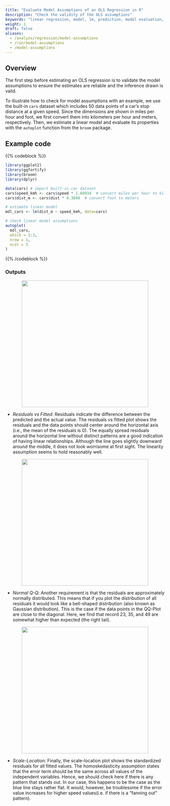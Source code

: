 ```yaml
---
title: "Evaluate Model Assumptions of an OLS Regression in R"
description: "Check the validity of the OLS assumptions"
keywords: "linear regression, model, lm, prediction, model evaluation, linear inferences, assumptions"
weight: 1
draft: false
aliases:
  - /analyze/regression/model-assumptions
  - /run/model-assumptions
  - /model-assumptions
---
```


## Overview

The first step before estimating an OLS regression is to validate the model assumptions to ensure the estimates are reliable and the inference drawn is valid.

To illustrate how to check for model assumptions with an example, we use the built-in `cars` dataset which includes 50 data points of a car’s stop distance at a given speed. Since the dimensions are shown in miles per hour and foot, we first convert them into kilometers per hour and meters, respectively. Then, we estimate a linear model and evaluate its properties with the `autoplot` function from the `broom` package.

## Example code

{{% codeblock %}}
```R
library(ggplot2)
library(ggfortify)
library(broom)
library(dplyr)

data(cars) # import built-in car dataset
cars$speed_kmh <- cars$speed * 1.60934  # convert miles per hour to kilometer per hour
cars$dist_m <- cars$dist * 0.3048  # convert foot to meters

# estimate linear model
mdl_cars <- lm(dist_m ~ speed_kmh, data=cars)

# check linear model assumptions
autoplot(
  mdl_cars,
  which = 1:3,
  nrow = 1,
  ncol = 3
)
```
{{% /codeblock %}}


### Outputs

<p align = "center">
<img src = "../images/residual-fitted.png" width="400">
</p> 


- *Residuals vs Fitted*: Residuals indicate the difference between the predicted and the actual value. The residuals vs fitted plot shows the residuals and the data points should center around the horizontal axis (i.e., the mean of the residuals is 0). The equally spread residuals around the horizontal line without distinct patterns are a good indication of having linear relationships. Although the line goes slightly downward around the middle, it does not look worrisome at first sight. The linearity assumption seems to hold reasonably well.


<p align = "center">
<img src = "../images/normal-qq.png" width="400">
</p> 

- *Normal Q-Q*: Another requirement is that the residuals are approximately normally distributed. This means that if you plot the distribution of all residuals it would look like a bell-shaped distribution (also known as Gaussian distribution). This is the case if the data points in the QQ-Plot are close to the diagonal. Here, we find that record 23, 35, and 49 are somewhat higher than expected (the right tail).


<p align = "center">
<img src = "../images/scale-location.png" width="400">
</p> 



- *Scale-Location*: Finally, the scale-location plot shows the standardized residuals for all fitted values. The homoskedasticity assumption states that the error term should be the same across all values of the independent variables. Hence, we should check here if there is any pattern that stands out. In our case, this happens to be the case as the blue line stays rather flat. It would, however, be troublesome if the error value increases for higher speed values(i.e. if there is a “fanning out” pattern).
